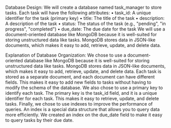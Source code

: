 Database Design:
We will create a database named task_manager to store tasks. Each task will have the following attributes:
•	task_id: A unique identifier for the task (primary key)
•	title: The title of the task
•	description: A description of the task
•	status: The status of the task (e.g., "pending", "in progress", "completed")
•	due_date: The due date for the task
We will use a document-oriented database like MongoDB because it is well-suited for storing unstructured data like tasks. MongoDB stores data in JSON-like documents, which makes it easy to add, retrieve, update, and delete data.


Explanation of Database Organization:
We chose to use a document-oriented database like MongoDB because it is well-suited for storing unstructured data like tasks. MongoDB stores data in JSON-like documents, which makes it easy to add, retrieve, update, and delete data. Each task is stored as a separate document, and each document can have different fields. This makes it easy to add new fields to tasks without having to modify the schema of the database.
We also chose to use a primary key to identify each task. The primary key is the task_id field, and it is a unique identifier for each task. This makes it easy to retrieve, update, and delete tasks.
Finally, we chose to use indexes to improve the performance of queries. An index is a special data structure that allows you to query data more efficiently. We created an index on the due_date field to make it easy to query tasks by their due date.
